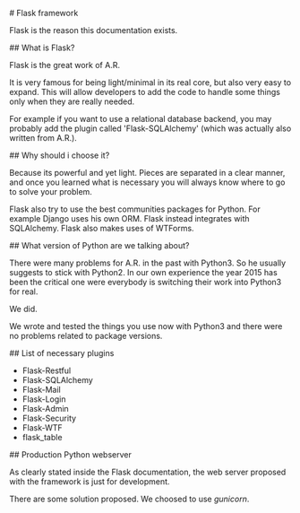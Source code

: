 
# Flask framework

Flask is the reason this documentation exists.

## What is Flask?

Flask is the great work of A.R.

It is very famous for being light/minimal in its real core, but also very easy
to expand. This will allow developers to add the code to handle some things
only when they are really needed.

For example if you want to use a relational database backend, you may probably
add the plugin called 'Flask-SQLAlchemy'
(which was actually also written from A.R.).

## Why should i choose it?

Because its powerful and yet light. Pieces are separated in a clear manner, and
once you learned what is necessary you will always know where to go to solve
your problem.

Flask also try to use the best communities packages for Python. For example
Django uses his own ORM. Flask instead integrates with SQLAlchemy.
Flask also makes uses of WTForms.

## What version of Python are we talking about?

There were many problems for A.R. in the past with Python3.
So he usually suggests to stick with Python2.
In our own experience the year 2015 has been the critical one were everybody
is switching their work into Python3 for real.

We did.

We wrote and tested the things you use now with Python3
and there were no problems related to package versions.

## List of necessary plugins

* Flask-Restful
* Flask-SQLAlchemy
* Flask-Mail
* Flask-Login
* Flask-Admin
* Flask-Security
* Flask-WTF
* flask_table

## Production Python webserver

As clearly stated inside the Flask documentation, the web server proposed
with the framework is just for development.

There are some solution proposed.
We choosed to use *gunicorn*.
